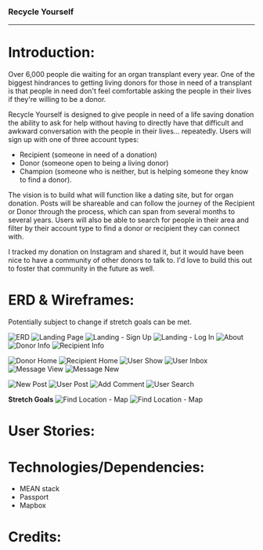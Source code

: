 ### Recycle Yourself
---

# Introduction:
Over 6,000 people die waiting for an organ transplant every year. One of the biggest hindrances to getting living donors for those in need of a transplant is that people in need don't feel comfortable asking the people in their lives if they're willing to be a donor. 

Recycle Yourself is designed to give people in need of a life saving donation the ability to ask for help without having to directly have that difficult and awkward conversation with the people in their lives... repeatedly.
Users will sign up with one of three account types:
- Recipient (someone in need of a donation)
- Donor (someone open to being a living donor)
- Champion (someone who is neither, but is helping someone they know to find a donor). 

The vision is to build what will function like a dating site, but for organ donation. Posts will be shareable and can follow the journey of the Recipient or Donor through the process, which can span from several months to several years. Users will also be able to search for people in their area and filter by their account type to find a donor or recipient they can connect with.

I tracked my donation on Instagram and shared it, but it would have been nice to have a community of other donors to talk to. I'd love to build this out to foster that community in the future as well. 

# ERD & Wireframes:
Potentially subject to change if stretch goals can be met.

![ERD](https://i.imgur.com/j9MW5aG.png) 
![Landing Page](https://i.imgur.com/AkdalJI.png)
![Landing - Sign Up](https://i.imgur.com/rHr60rx.png)
![Landing - Log In](https://i.imgur.com/y72S8VD.png)
![About](https://i.imgur.com/obVAs03.png)
![Donor Info](https://i.imgur.com/K8mXWPh.png)
![Recipient Info](https://i.imgur.com/RZSe6IY.png)

![Donor Home](https://i.imgur.com/toCPQxM.png)
![Recipient Home](https://i.imgur.com/R7TJOdT.png)
![User Show](https://i.imgur.com/l7v3gzF.png)
![User Inbox](https://i.imgur.com/keYC0OW.png)
![Message View](https://i.imgur.com/SJLEe6V.png)
![Message New](https://i.imgur.com/25r286s.png)

![New Post](https://i.imgur.com/HDjKI9E.png)
![User Post](https://i.imgur.com/d45fS4A.png)
![Add Comment](https://i.imgur.com/W5rAp0r.png)
![User Search](https://i.imgur.com/QmMW5uH.png)



**Stretch Goals**
![Find Location - Map](https://i.imgur.com/siToGuL.png)
![Find Location - Map](https://i.imgur.com/3DyNM2C.png) 


# User Stories:


# Technologies/Dependencies:
- MEAN stack
- Passport
- Mapbox


# Credits:



